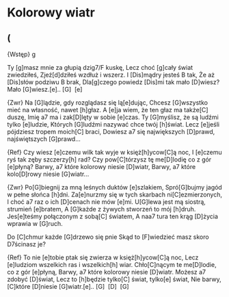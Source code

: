 # Kolorowy wiatr
## (


{Wstęp}
g 

Ty [g]masz mnie za głupią dzig7/F kuskę,
Lecz choć [g]cały świat zwiedziłeś,
Zjeź[d]dziłeś wzdłuż i wszerz.
I [Dis]mądry jesteś B tak,
Że aż [Dis]słów podziwu B brak,
Dla[g]czego powiedz [Dis]mi tak mało [D]wiesz?
Mało [G]wiesz.[e].. [G]  [e]  

{Zwr}
Na [G]lądzie, gdy rozglądasz się lą[e]dując,
Chcesz [G]wszystko mieć na własność, nawet [h]głaz.
A [e]ja wiem, że ten głaz ma także[C] duszę,
Imię a7 ma i zak[D]lęty w sobie [e]czas.
Ty [G]myślisz, że są ludźmi tylko [e]ludzie,
Których [G]ludźmi nazywać chce twój [h]świat.
Lecz [e]jeśli pójdziesz tropem moich[C] braci,
Dowiesz a7 się największych [D]prawd, najświętszych [G]prawd...

{Ref}
Czy wiesz [e]czemu wilk tak wyje w księż[h]ycow[C]ą noc,
I [e]czemu ryś tak zęby szczerzy[h] rad?
Czy pow[C]tórzysz tę me[D]lodię co z gór [e]płyną?
Barwy, a7 które kolorowy niesie [D]wiatr,
Barwy, a7 które kolo[D]rowy niesie [G]wiatr...

{Zwr}
Po[G]biegnij za mną leśnych duktów [e]szlakiem,
Spró[G]bujmy jagód w pełne słońca [h]dni.
Za[e]nurzmy się w tych skarbach ni[C]ezmierzonych,
I choć a7 raz o ich [D]cenach nie mów [e]mi.
U[G]lewa jest mą siostrą, strumień [e]bratem,
A [G]każde z żywych stworzeń to mój [h]druh.
Jes[e]teśmy połączonym z sobą[C] światem,
A naa7 tura ten krąg [D]życia wprawia w [G]ruch.

Do [C]chmur każde [G]drzewo się pnie
Skąd to [F]wiedzieć masz skoro D7ścinasz je?

{Ref}
To nie [e]tobie ptak się zwierza w księż[h]ycow[C]ą noc,
Lecz [e]ludziom wszelkich ras i wszelkich[h] wiar.
Chło[C]nącym te me[D]lodie, co z gór [e]płyną,
Barwy, a7 które kolorowy niesie [D]wiatr.
Możesz a7 zdobyć [D]świat,
Lecz to [h]będzie tylko[C] świat, tylko[e] świat,
Nie barwy, [C]które [D]niesie [G]wiatr.[e].. [G]  [D]  [G] 





